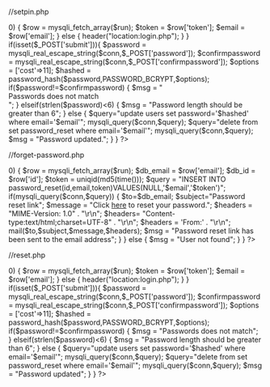 //setpin.php

<?php
//include('db.php');
$conn = mysqli_connect("localhost","root","","register");

if(isset($_GET['token']))
{
    $token = mysqli_real_escape_string($conn,$_POST['token']);
    $query = "select * from password_reset where token='$token'";
    $run = mysqli_query($conn,$query);
    if(mysqli_num_rows($run)>0)
    {
        $row = mysqli_fetch_array($run);
        $token = $row['token'];
        $email = $row['email'];

    }
    else {
        header("location:login.php");
    }

}
if(isset($_POST['submit'])){
    $password = mysqli_real_escape_string($conn,$_POST['password']);
    $confirmpassword = mysqli_real_escape_string($conn,$_POST['confirmpassword']);
    $options = ['cost'=>11];
    $hashed = password_hash($password,PASSWORD_BCRYPT,$options);
    if($password!=$confirmpassword)
    {
        $msg = "<div class='alert alert-danger'>Passwords does not match</div>";
    }
    elseif(strlen($password)<6)
    {
        $msg = "Password length should be greater than 6";

    }
    else {
        $query="update users set password='$hashed' where email='$email'";
        mysqli_query($conn,$query);
        $query="delete from set password_reset where email='$email'";
        mysqli_query($conn,$query);
        $msg = "Password updated.";
    }

}
?>


//forget-password.php




<?php
//include('db.php');
$conn = mysqli_connect("localhost","root","","register");

if(isset($_POST['submit']))
{
  $email = mysqli_real_escape_string($conn,$_POST['email']);
  $query = "select * from UserDetails where email='$email'";
  $run = mysqli_query($conn,$query);
  if(mysqli_num_rows($run)>0)
  {
    $row = mysqli_fetch_array($run);
    $db_email = $row['email'];
    $db_id = $row['id'];
    $token = uniqid(md5(time()));
    $query = "INSERT INTO password_reset(id,email,token)VALUES(NULL,'$email','$token')";
    if(mysqli_query($conn,$query))
    {
      $to=$db_email;
      $subject="Password reset link";
      $message = "Click <a  href = 'https://your_web.com/reset.php?token=$token'>here</a> to reset your password.";
     $headers = "MIME-Version: 1.0" . "\r\n";
     $headers= "Content-type:text/html;charset=UTF-8" . "\r\n";
     $headers = 'From:<demo@demo.com>' . "\r\n";
      mail($to,$subject,$message,$headers);
      $msg = "Password reset link has been sent to the email address";
    }
}
    else {
      $msg = "User not found";

    }
  }
   

?>





//reset.php



<?php
//include('db.php');
$conn = mysqli_connect("localhost","root","","register");

if(isset($_GET['token']))
{
    $token = mysqli_real_escape_string($conn,$_POST['token']);
    $query = "select * from password_reset where token='$token'";
    $run = mysqli_query($conn,$query);
    if(mysqli_num_rows($run)>0)
    {
        $row = mysqli_fetch_array($run);
        $token = $row['token'];
        $email = $row['email'];

    }
    else {
        header("location:login.php");
    }

}
if(isset($_POST['submit'])){
    $password = mysqli_real_escape_string($conn,$_POST['password']);
    $confirmpassword = mysqli_real_escape_string($conn,$_POST['confirmpassword']);
    $options = ['cost'=>11];
    $hashed = password_hash($password,PASSWORD_BCRYPT,$options);
    if($password!=$confirmpassword)
    {
        $msg = "Passwords does not match";
    }
    elseif(strlen($password)<6)
    {
        $msg = "Password length should be greater than 6";

    }
    else {
        $query="update users set password='$hashed' where email='$email'";
        mysqli_query($conn,$query);
        $query="delete from set password_reset where email='$email'";
        mysqli_query($conn,$query);
        $msg = "Password updated";
    }

}
?>

